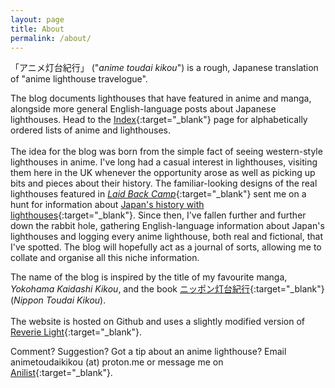 ```yaml
---
layout: page
title: About
permalink: /about/
---
```


「アニメ灯台紀行」 ("*anime toudai kikou*") is a rough, Japanese translation of "anime lighthouse travelogue".

The blog documents lighthouses that have featured in anime and manga, alongside more general English-language posts about Japanese lighthouses. Head to the [Index](/index/){:target="_blank"} page for alphabetically ordered lists of anime and lighthouses.
<br />
<br />
The idea for the blog was born from the simple fact of seeing western-style lighthouses in anime. I've long had a casual interest in lighthouses, visiting them here in the UK whenever the opportunity arose as well as picking up bits and pieces about their history. The familiar-looking designs of the real lighthouses featured in [*Laid Back Camp*](/laid-back-camp/){:target="_blank"} sent me on a hunt for information about [Japan's history with lighthouses](https://animetoudaikikou.github.io/Japans-Lighthouses/){:target="_blank"}. Since then, I've fallen further and further down the rabbit hole, gathering English-language information about Japan's lighthouses and logging every anime lighthouse, both real and fictional, that I've spotted. The blog will hopefully act as a journal of sorts, allowing me to collate and organise all this niche information.

The name of the blog is inspired by the title of my favourite manga, <i>Yokohama Kaidashi Kikou</i>, and the book [ニッポン灯台紀行](https://www.amazon.co.jp/%E3%83%8B%E3%83%83%E3%83%9D%E3%83%B3%E7%81%AF%E5%8F%B0%E7%B4%80%E8%A1%8C-%E5%B2%A1-%E5%85%8B%E5%B7%B1/dp/4418152148){:target="_blank"} (<i>Nippon Toudai Kikou</i>).
<br />
<br />
The website is hosted on Github and uses a slightly modified version of [Reverie Light](https://github.com/confor/reverie-light){:target="_blank"}.

Comment? Suggestion? Got a tip about an anime lighthouse? Email animetoudaikikou (at) proton.me or message me on [Anilist](https://anilist.co/user/tdbn/){:target="_blank"}.
